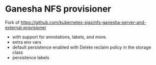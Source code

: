 # Ganesha NFS provisioner

Fork of https://github.com/kubernetes-sigs/nfs-ganesha-server-and-external-provisioner

- with support for annotations, labels, and more.
- extra env vars
- default persistence enabled with Delete reclaim policy in the storage class
- persistence labels
